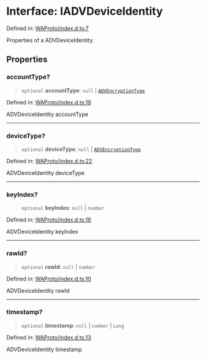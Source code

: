 # Interface: IADVDeviceIdentity

Defined in: [WAProto/index.d.ts:7](https://github.com/Fokusdotid/Baileys/blob/e5a24e138f3b69cf124e0406999e537d5c9a6c18/WAProto/index.d.ts#L7)

Properties of a ADVDeviceIdentity.

## Properties

### accountType?

> `optional` **accountType**: `null` \| [`ADVEncryptionType`](../enumerations/ADVEncryptionType.md)

Defined in: [WAProto/index.d.ts:19](https://github.com/Fokusdotid/Baileys/blob/e5a24e138f3b69cf124e0406999e537d5c9a6c18/WAProto/index.d.ts#L19)

ADVDeviceIdentity accountType

***

### deviceType?

> `optional` **deviceType**: `null` \| [`ADVEncryptionType`](../enumerations/ADVEncryptionType.md)

Defined in: [WAProto/index.d.ts:22](https://github.com/Fokusdotid/Baileys/blob/e5a24e138f3b69cf124e0406999e537d5c9a6c18/WAProto/index.d.ts#L22)

ADVDeviceIdentity deviceType

***

### keyIndex?

> `optional` **keyIndex**: `null` \| `number`

Defined in: [WAProto/index.d.ts:16](https://github.com/Fokusdotid/Baileys/blob/e5a24e138f3b69cf124e0406999e537d5c9a6c18/WAProto/index.d.ts#L16)

ADVDeviceIdentity keyIndex

***

### rawId?

> `optional` **rawId**: `null` \| `number`

Defined in: [WAProto/index.d.ts:10](https://github.com/Fokusdotid/Baileys/blob/e5a24e138f3b69cf124e0406999e537d5c9a6c18/WAProto/index.d.ts#L10)

ADVDeviceIdentity rawId

***

### timestamp?

> `optional` **timestamp**: `null` \| `number` \| `Long`

Defined in: [WAProto/index.d.ts:13](https://github.com/Fokusdotid/Baileys/blob/e5a24e138f3b69cf124e0406999e537d5c9a6c18/WAProto/index.d.ts#L13)

ADVDeviceIdentity timestamp
